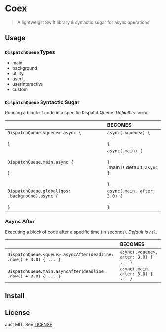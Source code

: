 # Coex

> A lightweight Swift library & syntactic sugar for async operations

## Usage

### `DispatchQueue` Types

* main
* background
* utility
* userI..
* userInteractive
* custom

### `DispatchQueue` Syntactic Sugar

Running a block of code in a specific DispatchQueue. _Default is `.main`._

||BECOMES|
|:--|:--|
|`DispatchQueue.<queue>.async {`<br><br>`}` | `async(.<queue>) {`<br><br>`}` |
|`DispatchQueue.main.async {`<br><br>`}` | `async(.main) {`<br><br>`}` <br> .main is default: `async {`<br><br>`}`|
| `DispatchQueue.global(qos: .background).async {`<br><br>`}` | `async(.main, after: 3.0) {`<br><br>`}` |

### Async After

Executing a block of code after a specific time (in seconds). _Default is `nil`._

||BECOMES|
|:--|:--|
|`DispatchQueue.<queue>.asyncAfter(deadline: .now() + 3.0) { ... }` | `async(.<queue>, after: 3.0) { ... }` |
| `DispatchQueue.main.asyncAfter(deadline: .now() + 3.0) { ... }` | `async(.main, after: 3.0) { ... }` |

## Install

## License

Just MIT. See [LICENSE](./LICENSE).
